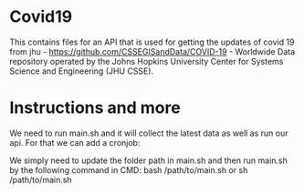 # Covid19

This contains files for an API that is used for getting the updates of covid 19 from jhu - https://github.com/CSSEGISandData/COVID-19 - Worldwide Data repository operated by the Johns Hopkins University Center for Systems Science and Engineering (JHU CSSE).

# Instructions and more

We need to run main.sh and it will collect the latest data as well as run our api. 
For that we can add a cronjob:

We simply need to update the folder path in main.sh and then run main.sh by the following command in CMD:
bash /path/to/main.sh
or
sh /path/to/main.sh